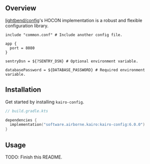 ## Overview

[lightbend/config](https://github.com/lightbend/config)'s HOCON implementation
is a robust and flexible configuration library.

```hocon
include "common.conf" # Include another config file.

app {
  port = 8080
}

sentryDsn = ${?SENTRY_DSN} # Optional environment variable.

databasePassword = ${DATABASE_PASSWORD} # Required environment variable.
```

## Installation

Get started by installing `kairo-config`.

```kotlin
// build.gradle.kts

dependencies {
  implementation("software.airborne.kairo:kairo-config:6.0.0")
}
```

## Usage

TODO: Finish this README.
